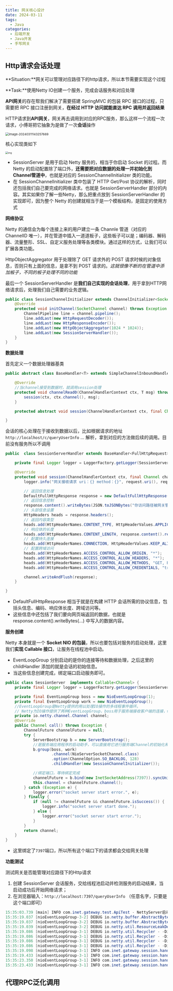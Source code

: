 ```yaml
---
title: 网关核心设计
date: 2024-03-11
tags: 
  - Java
categories: 
  - 后端开发
  - Java开发
  - 手写网关
---
```


## Http请求会话处理

**Situation:**网关可以管理对应路径下的http请求，所以本节需要实现这个过程

**Task:**使用Netty IO创建一个服务，完成会话服务和对应处理



**API网关**的存在帮我们解决了需要搭建 SpringMVC 的包装 RPC 接口的过程，只需要把 RPC 接口注册到网关，**在经过 HTTP 访问就能直达 RPC 调用并返回结果**

HTTP请求到**API网关**，网关再去调用到对应的RPC服务，那么这样一个流程一次请求，小傅哥把它抽象为是做了一次**会话**操作

<img src="C:/Users/28788/AppData/Roaming/Typora/typora-user-images/image-20240311143257669.png" alt="image-20240311143257669" style="zoom: 67%;" />



核心实现类如下

<img src="https://typora-1309665611.cos.ap-nanjing.myqcloud.com/typora/FmjtN5DTGqoN7YBJdQEGTPw2zDAF" alt="img" style="zoom:50%;" />

- SessionServer 是用于启动 Netty 服务的，相当于你启动 Socket 的过程。而 Netty 的启动配置除了端口外，**还需要把对应数据的处理一并初始化到Channel管道中**，也就是对应的 SessionChannelInitializer 类的功能。
- 在 SessionChannelInitializer 类中包装了 HTTP Get/Post 协议的解析，同时还包括我们自己要完成的网络请求。也就是 SessionServerHandler 部分的内容。其实如果你了解一些Netty，那么把重点放到 SessionServerHandler 的实现即可，因为整个 Netty 的创建就相当于是一个模板结构，是固定的使用方式

**网络协议**

Netty 的通信会为每个连接上来的用户建立一条 Channle 管道（对应的 ChannelID 唯一），并在管道中插入一道道板子，这些板子可以是；编码器、解码器、流量整形、SSL、自定义服务处理等各类模块。通过这样的方式，让我们可以扩展各类功能。

HttpObjectAggregator 用于处理除了 GET 请求外的 POST 请求时候的对象信息，否则只有上面的信息，是拿不到 POST 请求的。*这就很像不断的在管道中添加板子，不同的板子处理不同的功能*

最后一个 SessionServerHandler 是**我们自己实现的会话处理**，用于拿到HTTP网络请求后，处理我们自己需要的业务逻辑。

```java
public class SessionChannelInitializer extends ChannelInitializer<SocketChannel> {
    @Override
    protected void initChannel(SocketChannel channel) throws Exception {
        ChannelPipeline line = channel.pipeline();
        line.addLast(new HttpRequestDecoder());
        line.addLast(new HttpResponseEncoder());
        line.addLast(new HttpObjectAggregator(1024 * 1024));
        line.addLast(new SessionServerHandler());
    }
}
```

**数据处理**

首先定义一个数据处理器基类

```java
public abstract class BaseHandler<T> extends SimpleChannelInboundHandler<T> {

    @Override
    //当channel接受到数据时，就调用session处理
    protected void channelRead0(ChannelHandlerContext ctx, T msg) throws Exception {
        session(ctx, ctx.channel(), msg);
    }

    protected abstract void session(ChannelHandlerContext ctx, final Channel channel, T request);

}

```

会话的核心处理在于接收到数据以后，比如根据请求的地址 `http://localhost/c/queryUserInfo` ... 解析，拿到对应的方法做后续的调用。目前没有服务所以不调用

```java
public  class SessionServerHandler extends BaseHandler<FullHttpRequest> {

    private final Logger logger = LoggerFactory.getLogger(SessionServerHandler.class);

    @Override
    protected void session(ChannelHandlerContext ctx, final Channel channel, FullHttpRequest request) {
        logger.info("网关接收请求 uri：{} method：{}", request.uri(), request.method());

        // 返回信息处理
        DefaultFullHttpResponse response = new DefaultFullHttpResponse(HttpVersion.HTTP_1_1, HttpResponseStatus.OK);
        // 返回信息控制
        response.content().writeBytes(JSON.toJSONBytes("你访问路径被网关管理了 URI：" + request.uri(), SerializerFeature.PrettyFormat));
        // 头部信息设置
        HttpHeaders heads = response.headers();
        // 返回内容类型
        heads.add(HttpHeaderNames.CONTENT_TYPE, HttpHeaderValues.APPLICATION_JSON + "; charset=UTF-8");
        // 响应体的长度
        heads.add(HttpHeaderNames.CONTENT_LENGTH, response.content().readableBytes());
        // 配置持久连接
        heads.add(HttpHeaderNames.CONNECTION, HttpHeaderValues.KEEP_ALIVE);
        // 配置跨域访问
        heads.add(HttpHeaderNames.ACCESS_CONTROL_ALLOW_ORIGIN, "*");
        heads.add(HttpHeaderNames.ACCESS_CONTROL_ALLOW_HEADERS, "*");
        heads.add(HttpHeaderNames.ACCESS_CONTROL_ALLOW_METHODS, "GET, POST, PUT, DELETE");
        heads.add(HttpHeaderNames.ACCESS_CONTROL_ALLOW_CREDENTIALS, "true");

        channel.writeAndFlush(response);
    }

}
```

- DefaultFullHttpResponse 相当于就是在构建 HTTP 会话所需的协议信息，包括头信息、编码、响应体长度、跨域访问等。
- 这些信息中还包括了我们要向网页端返回的数据，也就是 response.content().writeBytes(...) 中写入的数据内容。

**服务创建**

Netty 本身就是一个 **Socket NIO 的包装**，所以也要包括对服务的启动处理，这里我们**实现 Callable 接口**，让服务在线程池中启动。

- EventLoopGroup 分别启动的是你的连接等待和数据处理，之后这里的 childHandler 添加的就是会话的初始信息。
- 当这些信息创建完成，绑定端口启动服务即可。

```java
public class SessionServer  implements Callable<Channel> {
    private final Logger logger = LoggerFactory.getLogger(SessionServer.class);

    private final EventLoopGroup boss = new NioEventLoopGroup(1);
    private final EventLoopGroup work = new NioEventLoopGroup();
    //EventLoopGroup是Netty提供的用以处理IO操作的多线程事件循环。
    // Netty为IO操作提供了两种EventLoopGroup，boss用于服务端接收客户端的连接，work用于进行Socket数据的读写。
    private io.netty.channel.Channel channel;
    @Override
    public Channel call() throws Exception {
        ChannelFuture channelFuture = null;
        try {
            ServerBootstrap b = new ServerBootstrap();
            //是服务端应用程序的启动助手，可以直接用它进行服务端Channel的初始化和启动
            b.group(boss, work)
                    .channel(NioServerSocketChannel.class)
                    .option(ChannelOption.SO_BACKLOG, 128)
                    .childHandler(new SessionChannelInitializer());

            //绑定端口，等待绑定完成
            channelFuture = b.bind(new InetSocketAddress(7397)).syncUninterruptibly();
            this.channel = channelFuture.channel();
        } catch (Exception e) {
            logger.error("socket server start error.", e);
        } finally {
            if (null != channelFuture && channelFuture.isSuccess()) {
                logger.info("socket server start done.");
            } else {
                logger.error("socket server start error.");
            }
        }
        return channel;
    }
}
```

- 这里绑定了`7397`端口，所以所有这个端口下的请求都会交给网关处理

**功能测试**

测试网关是否能管理对应路径下的Http请求

1. 创建 SessionServer 会话服务，交给线程池启动并检测服务的启动结果，当启动成功后开始网络请求；
2. 在浏览器输入：`http://localhost:7397/queryUserInfo` （任意名字，只要是这个端口即可）

```java
15:35:03.739 [main] INFO com.inet.gateway.test.ApiTest - NettyServer启动服务完成 /0:0:0:0:0:0:0:0:7397
15:35:19.037 [nioEventLoopGroup-3-2] DEBUG io.netty.buffer.AbstractByteBuf - -Dio.netty.buffer.checkAccessible: true
15:35:19.037 [nioEventLoopGroup-3-2] DEBUG io.netty.buffer.AbstractByteBuf - -Dio.netty.buffer.checkBounds: true
15:35:19.039 [nioEventLoopGroup-3-2] DEBUG io.netty.util.ResourceLeakDetectorFactory - Loaded default ResourceLeakDetector: io.netty.util.ResourceLeakDetector@1af3602
15:35:19.086 [nioEventLoopGroup-3-1] DEBUG io.netty.util.Recycler - -Dio.netty.recycler.maxCapacityPerThread: 4096
15:35:19.086 [nioEventLoopGroup-3-1] DEBUG io.netty.util.Recycler - -Dio.netty.recycler.ratio: 8
15:35:19.086 [nioEventLoopGroup-3-1] DEBUG io.netty.util.Recycler - -Dio.netty.recycler.chunkSize: 32
15:35:19.086 [nioEventLoopGroup-3-1] DEBUG io.netty.util.Recycler - -Dio.netty.recycler.blocking: false
15:35:19.098 [nioEventLoopGroup-3-1] INFO com.inet.gateway.session.handlers.SessionServerHandler - 网关接收请求 uri：/queryUserInfo method：GET
15:35:19.433 [nioEventLoopGroup-3-1] INFO com.inet.gateway.session.handlers.SessionServerHandler - 网关接收请求 uri：/favicon.ico method：GET
15:35:23.350 [nioEventLoopGroup-3-1] INFO com.inet.gateway.session.handlers.SessionServerHandler - 网关接收请求 uri：/queryUser method：GET
15:35:23.433 [nioEventLoopGroup-3-1] INFO com.inet.gateway.session.handlers.SessionServerHandler - 网关接收请求 uri：/favicon.ico method：GET

```

## 代理RPC泛化调用